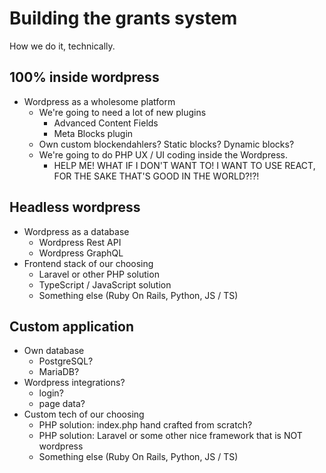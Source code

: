 # Building the grants system

How we do it, technically.

## 100% inside wordpress

- Wordpress as a wholesome platform
  - We're going to need a lot of new plugins
    - Advanced Content Fields
    - Meta Blocks plugin
  - Own custom blockendahlers? Static blocks? Dynamic blocks?
  - We're going to do PHP UX / UI coding inside the Wordpress.
    - HELP ME! WHAT IF I DON'T WANT TO! I WANT TO USE REACT, FOR THE SAKE THAT'S GOOD IN THE WORLD?!?!

## Headless wordpress

- Wordpress as a database
  - Wordpress Rest API
  - Wordpress GraphQL
- Frontend stack of our choosing
  - Laravel or other PHP solution
  - TypeScript / JavaScript solution
  - Something else (Ruby On Rails, Python, JS / TS)

## Custom application

- Own database
  - PostgreSQL?
  - MariaDB?
- Wordpress integrations?
  - login?
  - page data?
- Custom tech of our choosing
  - PHP solution: index.php hand crafted from scratch?
  - PHP solution: Laravel or some other nice framework that is NOT wordpress
  - Something else (Ruby On Rails, Python, JS / TS)
